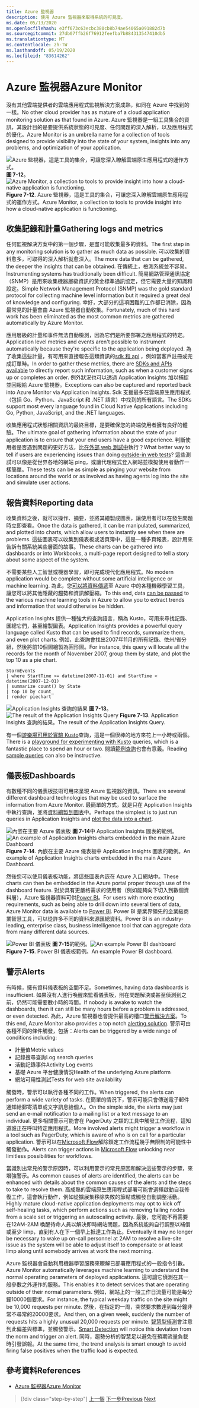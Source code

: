 ```yaml
---
title: Azure 監視器
description: 使用 Azure 監視器來取得系統的可見度。
ms.date: 05/13/2020
ms.openlocfilehash: e3ff673c63ecbc380cb8b74ae54065a091882d7b
ms.sourcegitcommit: 27db07ffb26f76912feefba7b884313547410db5
ms.translationtype: MT
ms.contentlocale: zh-TW
ms.lasthandoff: 05/19/2020
ms.locfileid: "83614262"
---
```

# <a name="azure-monitor"></a><span data-ttu-id="79b9f-103">Azure 監視器</span><span class="sxs-lookup"><span data-stu-id="79b9f-103">Azure Monitor</span></span>

<span data-ttu-id="79b9f-104">沒有其他雲端提供者的雲端應用程式監視解決方案成熟，如同在 Azure 中找到的一樣。</span><span class="sxs-lookup"><span data-stu-id="79b9f-104">No other cloud provider has as mature of a cloud application monitoring solution as that found in Azure.</span></span> <span data-ttu-id="79b9f-105">Azure 監視器是一組工具集合的資訊，其設計目的是要提供系統狀態的可見度、任何問題的深入解析，以及應用程式的優化。</span><span class="sxs-lookup"><span data-stu-id="79b9f-105">Azure Monitor is an umbrella name for a collection of tools designed to provide visibility into the state of your system, insights into any problems, and optimization of your application.</span></span>

<span data-ttu-id="79b9f-106">![Azure 監視器，這是工具的集合，可讓您深入瞭解雲端原生應用程式的運作方式。 ](./media/azure-monitor.png)
**圖 7-12**。</span><span class="sxs-lookup"><span data-stu-id="79b9f-106">![Azure Monitor, a collection to tools to provide insight into how a cloud-native application is functioning.](./media/azure-monitor.png)
**Figure 7-12**.</span></span> <span data-ttu-id="79b9f-107">Azure 監視器，這是工具的集合，可讓您深入瞭解雲端原生應用程式的運作方式。</span><span class="sxs-lookup"><span data-stu-id="79b9f-107">Azure Monitor, a collection to tools to provide insight into how a cloud-native application is functioning.</span></span>

## <a name="gathering-logs-and-metrics"></a><span data-ttu-id="79b9f-108">收集記錄和計量</span><span class="sxs-lookup"><span data-stu-id="79b9f-108">Gathering logs and metrics</span></span>

<span data-ttu-id="79b9f-109">任何監視解決方案中的第一個步驟，是盡可能收集最多的資料。</span><span class="sxs-lookup"><span data-stu-id="79b9f-109">The first step in any monitoring solution is to gather as much data as possible.</span></span> <span data-ttu-id="79b9f-110">可以收集的資料愈多，可取得的深入解析就愈深入。</span><span class="sxs-lookup"><span data-stu-id="79b9f-110">The more data that can be gathered, the deeper the insights that can be obtained.</span></span> <span data-ttu-id="79b9f-111">在傳統上，檢測系統並不容易。</span><span class="sxs-lookup"><span data-stu-id="79b9f-111">Instrumenting systems has traditionally been difficult.</span></span> <span data-ttu-id="79b9f-112">簡易網路管理通訊協定（SNMP）是用來收集機器層級資訊的黃金標準通訊協定，但它需要大量的知識和設定。</span><span class="sxs-lookup"><span data-stu-id="79b9f-112">Simple Network Management Protocol (SNMP) was the gold standard protocol for collecting machine level information but it required a great deal of knowledge and configuring.</span></span> <span data-ttu-id="79b9f-113">幸好，大部分的這項困難的工作都已消除，因為最常見的計量會由 Azure 監視器自動收集。</span><span class="sxs-lookup"><span data-stu-id="79b9f-113">Fortunately, much of this hard work has been eliminated as the most common metrics are gathered automatically by Azure Monitor.</span></span>

<span data-ttu-id="79b9f-114">應用層級的計量和事件無法自動檢測，因為它們是所要部署之應用程式的特定。</span><span class="sxs-lookup"><span data-stu-id="79b9f-114">Application level metrics and events aren't possible to instrument automatically because they're specific to the application being deployed.</span></span> <span data-ttu-id="79b9f-115">為了收集這些計量，有可用來直接報告這類資訊的[sdk 和 api](https://docs.microsoft.com/azure/azure-monitor/app/api-custom-events-metrics) ，例如當客戶註冊或完成訂單時。</span><span class="sxs-lookup"><span data-stu-id="79b9f-115">In order to gather these metrics, there are [SDKs and APIs available](https://docs.microsoft.com/azure/azure-monitor/app/api-custom-events-metrics) to directly report such information, such as when a customer signs up or completes an order.</span></span> <span data-ttu-id="79b9f-116">例外狀況也可以透過 Application Insights 加以捕捉並回報給 Azure 監視器。</span><span class="sxs-lookup"><span data-stu-id="79b9f-116">Exceptions can also be captured and reported back into Azure Monitor via Application Insights.</span></span> <span data-ttu-id="79b9f-117">Sdk 支援最多在雲端原生應用程式（包括 Go、Python、JavaScript 和 .NET 語言）中找到的所有語言。</span><span class="sxs-lookup"><span data-stu-id="79b9f-117">The SDKs support most every language found in Cloud Native Applications including Go, Python, JavaScript, and the .NET languages.</span></span>

<span data-ttu-id="79b9f-118">收集應用程式狀態相關資訊的最終目標，是要確保您的終端使用者擁有良好的體驗。</span><span class="sxs-lookup"><span data-stu-id="79b9f-118">The ultimate goal of gathering information about the state of your application is to ensure that your end users have a good experience.</span></span> <span data-ttu-id="79b9f-119">判斷使用者是否遇到問題的更好方法，比[在外部 web 測試中](https://docs.microsoft.com/azure/azure-monitor/app/monitor-web-app-availability)執行？</span><span class="sxs-lookup"><span data-stu-id="79b9f-119">What better way to tell if users are experiencing issues than doing [outside-in web tests](https://docs.microsoft.com/azure/azure-monitor/app/monitor-web-app-availability)?</span></span> <span data-ttu-id="79b9f-120">這些測試可以像是從世界各地的網站 ping，或讓代理程式登入網站並模擬使用者動作一樣簡單。</span><span class="sxs-lookup"><span data-stu-id="79b9f-120">These tests can be as simple as pinging your website from locations around the world or as involved as having agents log into the site and simulate user actions.</span></span>

## <a name="reporting-data"></a><span data-ttu-id="79b9f-121">報告資料</span><span class="sxs-lookup"><span data-stu-id="79b9f-121">Reporting data</span></span>

<span data-ttu-id="79b9f-122">收集資料之後，就可以操作、摘要，並將其繪製成圖表，讓使用者可以在發生問題時立即查看。</span><span class="sxs-lookup"><span data-stu-id="79b9f-122">Once the data is gathered, it can be manipulated, summarized, and plotted into charts, which allow users to instantly see when there are problems.</span></span> <span data-ttu-id="79b9f-123">這些圖表可以收集到儀表板或活頁簿中，這是一種多頁報表，設計用來告訴有關系統某些層面的故事。</span><span class="sxs-lookup"><span data-stu-id="79b9f-123">These charts can be gathered into dashboards or into Workbooks, a multi-page report designed to tell a story about some aspect of the system.</span></span>

<span data-ttu-id="79b9f-124">不需要某些人工智慧或機器學習，即可完成現代化應用程式。</span><span class="sxs-lookup"><span data-stu-id="79b9f-124">No modern application would be complete without some artificial intelligence or machine learning.</span></span> <span data-ttu-id="79b9f-125">為此，您[可以將資料傳遞](https://www.youtube.com/watch?v=Cuza-I1g9tw)至 Azure 中的各種機器學習工具，讓您可以將其他隱藏的趨勢和資訊解壓縮。</span><span class="sxs-lookup"><span data-stu-id="79b9f-125">To this end, data [can be passed](https://www.youtube.com/watch?v=Cuza-I1g9tw) to the various machine learning tools in Azure to allow you to extract trends and information that would otherwise be hidden.</span></span>

<span data-ttu-id="79b9f-126">Application Insights 提供一種強大的查詢語言，稱為 Kusto，可用來尋找記錄、匯總它們，甚至繪製圖表。</span><span class="sxs-lookup"><span data-stu-id="79b9f-126">Application Insights provides a powerful query language called Kusto that can be used to find records, summarize them, and even plot charts.</span></span> <span data-ttu-id="79b9f-127">例如，此查詢會找出2007年11月的所有記錄、依州/省分組，然後將前10個圖繪製為圓形圖。</span><span class="sxs-lookup"><span data-stu-id="79b9f-127">For instance, this query will locate all the records for the month of November 2007, group them by state, and plot the top 10 as a pie chart.</span></span>

```kusto
StormEvents
| where StartTime >= datetime(2007-11-01) and StartTime < datetime(2007-12-01)
| summarize count() by State
| top 10 by count_
| render piechart
```

<span data-ttu-id="79b9f-128">![Application Insights 查詢的結果 ](./media/azure-monitor.png)
 **圖 7-13**。</span><span class="sxs-lookup"><span data-stu-id="79b9f-128">![The result of the Application Insights Query](./media/azure-monitor.png)
**Figure 7-13**.</span></span> <span data-ttu-id="79b9f-129">Application Insights 查詢的結果。</span><span class="sxs-lookup"><span data-stu-id="79b9f-129">The result of the Application Insights Query.</span></span>

<span data-ttu-id="79b9f-130">有一個[遊樂場可用於實驗 Kusto](https://dataexplorer.azure.com/clusters/help/databases/Samples)查詢，這是一個很棒的地方來花上一小時或兩個。</span><span class="sxs-lookup"><span data-stu-id="79b9f-130">There is a [playground for experimenting with Kusto](https://dataexplorer.azure.com/clusters/help/databases/Samples) queries, which is a fantastic place to spend an hour or two.</span></span> <span data-ttu-id="79b9f-131">閱讀[範例查詢](https://docs.microsoft.com/azure/kusto/query/samples)也會有意義。</span><span class="sxs-lookup"><span data-stu-id="79b9f-131">Reading [sample queries](https://docs.microsoft.com/azure/kusto/query/samples) can also be instructive.</span></span>

## <a name="dashboards"></a><span data-ttu-id="79b9f-132">儀表板</span><span class="sxs-lookup"><span data-stu-id="79b9f-132">Dashboards</span></span>

<span data-ttu-id="79b9f-133">有數種不同的儀表板技術可用來呈現 Azure 監視器的資訊。</span><span class="sxs-lookup"><span data-stu-id="79b9f-133">There are several different dashboard technologies that may be used to surface the information from Azure Monitor.</span></span> <span data-ttu-id="79b9f-134">最簡單的方式，就是只在 Application Insights 中執行查詢，並將[資料繪製到圖表](https://docs.microsoft.com/azure/azure-monitor/learn/tutorial-app-dashboards)中。</span><span class="sxs-lookup"><span data-stu-id="79b9f-134">Perhaps the simplest is to just run queries in Application Insights and [plot the data into a chart](https://docs.microsoft.com/azure/azure-monitor/learn/tutorial-app-dashboards).</span></span>

<span data-ttu-id="79b9f-135">![內嵌在主要 Azure 儀表板 ](./media/azure-monitor.png)
 **圖 7-14**中 Application Insights 圖表的範例。</span><span class="sxs-lookup"><span data-stu-id="79b9f-135">![An example of Application Insights charts embedded in the main Azure Dashboard](./media/azure-monitor.png)
**Figure 7-14**.</span></span> <span data-ttu-id="79b9f-136">內嵌在主要 Azure 儀表板中 Application Insights 圖表的範例。</span><span class="sxs-lookup"><span data-stu-id="79b9f-136">An example of Application Insights charts embedded in the main Azure Dashboard.</span></span>

<span data-ttu-id="79b9f-137">然後您可以使用儀表板功能，將這些圖表內嵌在 Azure 入口網站中。</span><span class="sxs-lookup"><span data-stu-id="79b9f-137">These charts can then be embedded in the Azure portal proper through use of the dashboard feature.</span></span> <span data-ttu-id="79b9f-138">對於具有更嚴格需求的使用者（例如能夠向下切入到數個資料層），Azure 監視器資料可供[Power BI](https://powerbi.microsoft.com/)。</span><span class="sxs-lookup"><span data-stu-id="79b9f-138">For users with more exacting requirements, such as being able to drill down into several tiers of data, Azure Monitor data is available to [Power BI](https://powerbi.microsoft.com/).</span></span> <span data-ttu-id="79b9f-139">Power BI 是業界領先的企業級商業智慧工具，可以從許多不同的資料來源匯總資料。</span><span class="sxs-lookup"><span data-stu-id="79b9f-139">Power BI is an industry-leading, enterprise class, business intelligence tool that can aggregate data from many different data sources.</span></span>

<span data-ttu-id="79b9f-140">![Power BI 儀表板 ](./media/azure-monitor.png)
 **圖 7-15**的範例。</span><span class="sxs-lookup"><span data-stu-id="79b9f-140">![An example Power BI dashboard](./media/azure-monitor.png)
**Figure 7-15**.</span></span> <span data-ttu-id="79b9f-141">Power BI 儀表板範例。</span><span class="sxs-lookup"><span data-stu-id="79b9f-141">An example Power BI dashboard.</span></span>

## <a name="alerts"></a><span data-ttu-id="79b9f-142">警示</span><span class="sxs-lookup"><span data-stu-id="79b9f-142">Alerts</span></span>

<span data-ttu-id="79b9f-143">有時候，擁有資料儀表板的空間不足。</span><span class="sxs-lookup"><span data-stu-id="79b9f-143">Sometimes, having data dashboards is insufficient.</span></span> <span data-ttu-id="79b9f-144">如果沒有人進行喚醒來監看儀表板，則在問題解決或甚至偵測到之前，仍然可能需要數小時的時間。</span><span class="sxs-lookup"><span data-stu-id="79b9f-144">If nobody is awake to watch the dashboards, then it can still be many hours before a problem is addressed, or even detected.</span></span> <span data-ttu-id="79b9f-145">為此，Azure 監視器也會提供最高的槽口[警示解決方案](https://docs.microsoft.com/azure/azure-monitor/platform/alerts-overview)。</span><span class="sxs-lookup"><span data-stu-id="79b9f-145">To this end, Azure Monitor also provides a top notch [alerting solution](https://docs.microsoft.com/azure/azure-monitor/platform/alerts-overview).</span></span> <span data-ttu-id="79b9f-146">警示可由各種不同的條件觸發，包括：</span><span class="sxs-lookup"><span data-stu-id="79b9f-146">Alerts can be triggered by a wide range of conditions including:</span></span>

- <span data-ttu-id="79b9f-147">計量值</span><span class="sxs-lookup"><span data-stu-id="79b9f-147">Metric values</span></span>
- <span data-ttu-id="79b9f-148">記錄搜尋查詢</span><span class="sxs-lookup"><span data-stu-id="79b9f-148">Log search queries</span></span>
- <span data-ttu-id="79b9f-149">活動記錄事件</span><span class="sxs-lookup"><span data-stu-id="79b9f-149">Activity Log events</span></span>
- <span data-ttu-id="79b9f-150">基礎 Azure 平台健康情況</span><span class="sxs-lookup"><span data-stu-id="79b9f-150">Health of the underlying Azure platform</span></span>
- <span data-ttu-id="79b9f-151">網站可用性測試</span><span class="sxs-lookup"><span data-stu-id="79b9f-151">Tests for web site availability</span></span>

<span data-ttu-id="79b9f-152">觸發時，警示可以執行各種不同的工作。</span><span class="sxs-lookup"><span data-stu-id="79b9f-152">When triggered, the alerts can perform a wide variety of tasks.</span></span> <span data-ttu-id="79b9f-153">在簡單的情況下，警示可能只會傳送電子郵件通知給郵寄清單或文字訊息給個人。</span><span class="sxs-lookup"><span data-stu-id="79b9f-153">On the simple side, the alerts may just send an e-mail notification to a mailing list or a text message to an individual.</span></span> <span data-ttu-id="79b9f-154">更多相關警示可能會在 PagerDuty 之類的工具中觸發工作流程，這知道誰正在呼叫特定應用程式。</span><span class="sxs-lookup"><span data-stu-id="79b9f-154">More involved alerts might trigger a workflow in a tool such as PagerDuty, which is aware of who is on call for a particular application.</span></span> <span data-ttu-id="79b9f-155">警示可以在[Microsoft Flow](https://flow.microsoft.com/)解除鎖定工作流程幾乎無限制的可能性中觸發動作。</span><span class="sxs-lookup"><span data-stu-id="79b9f-155">Alerts can trigger actions in [Microsoft Flow](https://flow.microsoft.com/) unlocking near limitless possibilities for workflows.</span></span>

<span data-ttu-id="79b9f-156">當識別出常見的警示原因時，可以利用警示的常見原因和解決這些警示的步驟，來增強警示。</span><span class="sxs-lookup"><span data-stu-id="79b9f-156">As common causes of alerts are identified, the alerts can be enhanced with details about the common causes of the alerts and the steps to take to resolve them.</span></span> <span data-ttu-id="79b9f-157">高成熟的雲端原生應用程式部署可能會選擇啟動自我修復工作，這會執行動作，例如從擴展集移除失敗的節點或觸發自動調整活動。</span><span class="sxs-lookup"><span data-stu-id="79b9f-157">Highly mature cloud-native application deployments may opt to kick off self-healing tasks, which perform actions such as removing failing nodes from a scale set or triggering an autoscaling activity.</span></span> <span data-ttu-id="79b9f-158">最後，您可能不再需要在12AM-2AM 喚醒待命人員以解決即時網站問題，因為系統能夠自行調整以補償或至少 limp，直到有人在下一個早上抵達工作為止。</span><span class="sxs-lookup"><span data-stu-id="79b9f-158">Eventually it may no longer be necessary to wake up on-call personnel at 2AM to resolve a live-site issue as the system will be able to adjust itself to compensate or at least limp along until somebody arrives at work the next morning.</span></span>

<span data-ttu-id="79b9f-159">Azure 監視器會自動利用機器學習服務來瞭解已部署應用程式的一般指令引數。</span><span class="sxs-lookup"><span data-stu-id="79b9f-159">Azure Monitor automatically leverages machine learning to understand the normal operating parameters of deployed applications.</span></span> <span data-ttu-id="79b9f-160">這可讓它偵測在其一般參數之外運作的服務。</span><span class="sxs-lookup"><span data-stu-id="79b9f-160">This enables it to detect services that are operating outside of their normal parameters.</span></span> <span data-ttu-id="79b9f-161">例如，網站上的一般工作日流量可能是每分鐘10000個要求。</span><span class="sxs-lookup"><span data-stu-id="79b9f-161">For instance, the typical weekday traffic on the site might be 10,000 requests per minute.</span></span> <span data-ttu-id="79b9f-162">然後，在指定的一周，突然要求數達到每分鐘非常不尋常的20000要求。</span><span class="sxs-lookup"><span data-stu-id="79b9f-162">And then, on a given week, suddenly the number of requests hits a highly unusual 20,000 requests per minute.</span></span> <span data-ttu-id="79b9f-163">[智慧型偵測](https://docs.microsoft.com/azure/azure-monitor/app/proactive-diagnostics)會注意到此偏差與標準，並觸發警示。</span><span class="sxs-lookup"><span data-stu-id="79b9f-163">[Smart Detection](https://docs.microsoft.com/azure/azure-monitor/app/proactive-diagnostics) will notice this deviation from the norm and trigger an alert.</span></span> <span data-ttu-id="79b9f-164">同時，趨勢分析的智慧足以避免在預期流量負載時引發誤報。</span><span class="sxs-lookup"><span data-stu-id="79b9f-164">At the same time, the trend analysis is smart enough to avoid firing false positives when the traffic load is expected.</span></span>

## <a name="references"></a><span data-ttu-id="79b9f-165">參考資料</span><span class="sxs-lookup"><span data-stu-id="79b9f-165">References</span></span>

- [<span data-ttu-id="79b9f-166">Azure 監視器</span><span class="sxs-lookup"><span data-stu-id="79b9f-166">Azure Monitor</span></span>](https://docs.microsoft.com/azure/azure-monitor/overview)

>[!div class="step-by-step"]
><span data-ttu-id="79b9f-167">[上一個](monitoring-azure-kubernetes.md) 
>[下一步](identity.md)</span><span class="sxs-lookup"><span data-stu-id="79b9f-167">[Previous](monitoring-azure-kubernetes.md)
[Next](identity.md)</span></span>
